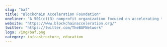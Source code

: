 ```yaml
---
slug: "baf"
title: "Blockchain Acceleration Foundation"
oneliner: "A 501(c)(3) nonprofit organization focused on accelerating the development and adoption of a user-owned internet."
website: "https://www.blockchainacceleration.org/"
twitter: "https://twitter.com/TheBAFNetwork"
logo: /img/baf.png
category: infrastructure, education
---
```

